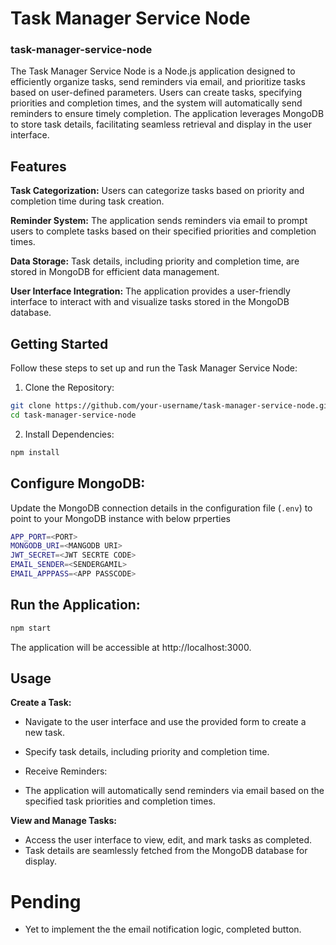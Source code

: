 # Task Manager Service Node

### task-manager-service-node

The Task Manager Service Node is a Node.js application designed to efficiently organize tasks, send reminders via email, and prioritize tasks based on user-defined parameters. Users can create tasks, specifying priorities and completion times, and the system will automatically send reminders to ensure timely completion. The application leverages MongoDB to store task details, facilitating seamless retrieval and display in the user interface.

## Features

**Task Categorization:** Users can categorize tasks based on priority and completion time during task creation.

**Reminder System:** The application sends reminders via email to prompt users to complete tasks based on their specified priorities and completion times.

**Data Storage:** Task details, including priority and completion time, are stored in MongoDB for efficient data management.

**User Interface Integration:** The application provides a user-friendly interface to interact with and visualize tasks stored in the MongoDB database.

## Getting Started

Follow these steps to set up and run the Task Manager Service Node:

1. Clone the Repository:

```bash
git clone https://github.com/your-username/task-manager-service-node.git
cd task-manager-service-node
```

2. Install Dependencies:

```bash
npm install
```

## Configure MongoDB:

Update the MongoDB connection details in the configuration file (`.env`) to point to your MongoDB instance with below prperties

```bash
APP_PORT=<PORT>
MONGODB_URI=<MANGODB URI>
JWT_SECRET=<JWT SECRTE CODE>
EMAIL_SENDER=<SENDERGAMIL>
EMAIL_APPPASS=<APP PASSCODE>
```

## Run the Application:

```bash
npm start
```

The application will be accessible at http://localhost:3000.

## Usage

**Create a Task:**

- Navigate to the user interface and use the provided form to create a new task.
- Specify task details, including priority and completion time.
- Receive Reminders:

- The application will automatically send reminders via email based on the specified task priorities and completion times.

**View and Manage Tasks:**

- Access the user interface to view, edit, and mark tasks as completed.
- Task details are seamlessly fetched from the MongoDB database for display.

# Pending

- Yet to implement the the email notification logic, completed button.
